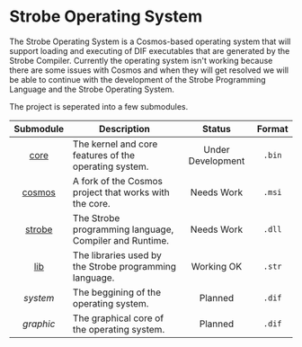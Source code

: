 # Strobe Operating System
The Strobe Operating System is a Cosmos-based operating system that will support loading and executing of DIF executables that are generated by the Strobe Compiler.
Currently the operating system isn't working because there are some issues with Cosmos and when they will get resolved we will be able to continue with the development of the Strobe Programming Language and the Strobe Operating System.

The project is seperated into a few submodules.

| Submodule | Description | Status | Format |
| :-------: | ----------- | :----: | :----: |
| [core](//github.com/StrobeOS/core) | The kernel and core features of the operating system. | Under Development | `.bin` |
| [cosmos](//github.com/StrobeOS/cosmos) | A fork of the Cosmos project that works with the core. | Needs Work | `.msi` |
| [strobe](//github.com/StrobeOS/strobe) | The Strobe programming language, Compiler and Runtime. | Needs Work | `.dll` |
| [lib](//github.com/StrobeOS/lib) | The libraries used by the Strobe programming language. | Working OK | `.str` |
| *system* | The beggining of the operating system. | Planned | `.dif` |
| *graphic* | The graphical core of the operating system. | Planned | `.dif` |
